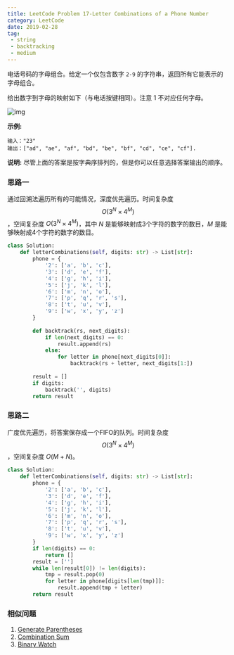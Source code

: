 ```yaml
---
title: LeetCode Problem 17-Letter Combinations of a Phone Number
category: LeetCode
date: 2019-02-28
tag:
 - string
 - backtracking
 - medium
---
```


电话号码的字母组合。给定一个仅包含数字 `2-9` 的字符串，返回所有它能表示的字母组合。

给出数字到字母的映射如下（与电话按键相同）。注意 1 不对应任何字母。

![img](http://upload.wikimedia.org/wikipedia/commons/thumb/7/73/Telephone-keypad2.svg/200px-Telephone-keypad2.svg.png)

**示例:**

```
输入："23"
输出：["ad", "ae", "af", "bd", "be", "bf", "cd", "ce", "cf"].
```

**说明:**
尽管上面的答案是按字典序排列的，但是你可以任意选择答案输出的顺序。

<!-- more -->

### 思路一

通过回溯法遍历所有的可能情况，深度优先遍历。时间复杂度 $$O(3^N\times 4^M)$$，空间复杂度 $O(3^N \times 4^M)$，其中 $N$ 是能够映射成3个字符的数字的数目，$M$ 是能够映射成4个字符的数字的数目。

```python
class Solution:
    def letterCombinations(self, digits: str) -> List[str]:
        phone = {
            '2': ['a', 'b', 'c'],
            '3': ['d', 'e', 'f'],
            '4': ['g', 'h', 'i'],
            '5': ['j', 'k', 'l'],
            '6': ['m', 'n', 'o'],
            '7': ['p', 'q', 'r', 's'],
            '8': ['t', 'u', 'v'],
            '9': ['w', 'x', 'y', 'z']
        }
        
        def backtrack(rs, next_digits):
            if len(next_digits) == 0:
                result.append(rs)
            else:
                for letter in phone[next_digits[0]]:
                    backtrack(rs + letter, next_digits[1:])
                    
        result = []
        if digits:
            backtrack('', digits)
        return result
```

### 思路二

广度优先遍历，将答案保存成一个FIFO的队列。时间复杂度 $$O(3^N \times 4^M)$$，空间复杂度 $O(M + N)$。

```python
class Solution:
    def letterCombinations(self, digits: str) -> List[str]:
        phone = {
            '2': ['a', 'b', 'c'],
            '3': ['d', 'e', 'f'],
            '4': ['g', 'h', 'i'],
            '5': ['j', 'k', 'l'],
            '6': ['m', 'n', 'o'],
            '7': ['p', 'q', 'r', 's'],
            '8': ['t', 'u', 'v'],
            '9': ['w', 'x', 'y', 'z']
        }
        if len(digits) == 0:
            return []
        result = ['']
        while len(result[0]) != len(digits):
            tmp = result.pop(0)
            for letter in phone[digits[len(tmp)]]:
                result.append(tmp + letter)
        return result
```

### 相似问题

1. [Generate Parentheses](https://leetcode.com/problems/generate-parentheses/)
2. [Combination Sum](https://leetcode.com/problems/combination-sum/)
3. [Binary Watch](https://leetcode.com/problems/binary-watch/)